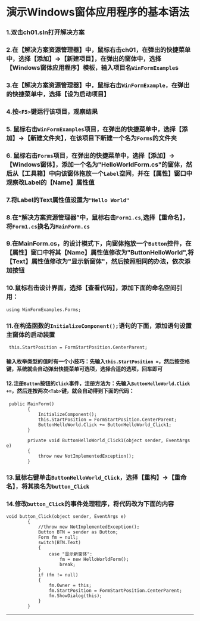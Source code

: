 # 演示Windows窗体应用程序的基本语法  
### 1.双击ch01.sln打开解决方案  
### 2.在【解决方案资源管理器】中，鼠标右击ch01，在弹出的快捷菜单中，选择【添加】→【新建项目】，在弹出的窗体中，选择【Windows窗体应用程序】模板，输入项目名``WinFormExample``s
### 3.在【解决方案资源管理器】中，鼠标右击``WinFormExample``，在弹出的快捷菜单中，选择【设为启动项目】
### 4.按``<F5>``键运行该项目，观察结果  
### 5. 鼠标右击``WinFormExamples``项目，在弹出的快捷菜单中，选择【添加】→【新建文件夹】，在该项目下新建一个名为``Forms``的文件夹
### 6. 鼠标右击``Forms``项目，在弹出的快捷菜单中，选择【添加】→【Windows窗体】，添加一个名为"HelloWorldForm.cs"的窗体，然后从【工具箱】中向该窗体拖放一个``Label``空间，并在【属性】窗口中观察改Label的【Name】属性值
### 7.将Label的Text属性值设置为``"Hello World"``
### 8.在“解决方案资源管理器”中，鼠标右击``Form1.cs``,选择【重命名】，将``Form1.cs``换名为``MainForm.cs``
### 9.在MainForm.cs，的设计模式下，向窗体拖放一个``Button``控件，在【属性】窗口中将其【Name】属性值修改为"ButtonHelloWorld",将【Text】属性值修改为"显示新窗体"，然后按照相同的办法，依次添加按钮
### 10.鼠标右击设计界面，选择【查看代码】，添加下面的命名空间引用：
```
using WinFormExamples.Forms;
```
### 11.在构造函数的``InitializeComponent();``语句的下面，添加语句设置主窗体的启动装置
```
 this.StartPosition = FormStartPosition.CenterParent;
```
#### 输入枚举类型的值时有一个小技巧：先输入``this.StartPosition =``，然后按空格键，系统就会自动弹出快捷菜单可选项，选择合适的选项，回车即可
#### 12.注册``Button``按钮的``Click``事件，注册方法为：先输入``ButtonHelloWorld.Click +=``，然后连按两次``<Tab>``键，就会自动得到下面的代码：
```
 public MainForm()
        {
            InitializeComponent();
            this.StartPosition = FormStartPosition.CenterParent;
            ButtonHelloWorld.Click += ButtonHelloWorld_Click1;
        }

        private void ButtonHelloWorld_Click1(object sender, EventArgs e)
        {
            throw new NotImplementedException();
        }
```
### 13.鼠标右键单击``ButtonHelloWorld_Click``，选择【重构】→【重命名】，将其换名为``button_Click``
### 14.修改``button_Click``的事件处理程序，将代码改为下面的内容
```
void button_Click(object sender, EventArgs e)
        {
            //throw new NotImplementedException();
            Button BTN = sender as Button;
            Form fm = null;
            switch(BTN.Text)
            {
                case "显示新窗体":
                    fm = new HelloWorldForm();
                    break;
            }
            if (fm != null)
            {
                fm.Owner = this;
                fm.StartPosition = FormStartPosition.CenterParent;
                fm.ShowDialog(this);
            }
        }
```
***



